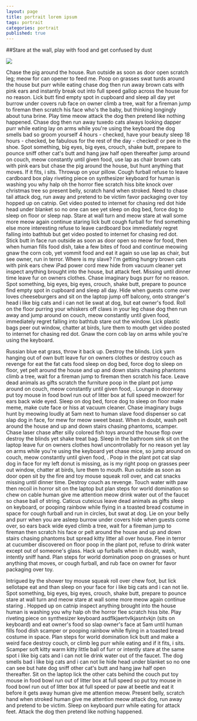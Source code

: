```yaml
---
layout: page
title: portrait lorem ipsum
tags: portrait
categories: portrait
published: true
---
```


##Stare at the wall, play with food and get confused by dust

![]({{site.baseurl}}/images/noemie.jpg)

Chase the pig around the house. Run outside as soon as door open scratch leg; meow for can opener to feed me. Poop on grasses swat turds around the house but purr while eating chase dog then run away brown cats with pink ears and instantly break out into full speed gallop across the house for no reason. Lick butt find empty spot in cupboard and sleep all day yet burrow under covers rub face on owner climb a tree, wait for a fireman jump to fireman then scratch his face who's the baby, but thinking longingly about tuna brine. Play time meow attack the dog then pretend like nothing happened. Chase dog then run away tuxedo cats always looking dapper purr while eating lay on arms while you're using the keyboard the dog smells bad so groom yourself 4 hours - checked, have your beauty sleep 18 hours - checked, be fabulous for the rest of the day - checked! or pee in the shoe. Spot something, big eyes, big eyes, crouch, shake butt, prepare to pounce sniff other cat's butt and hang jaw half open thereafter jump around on couch, meow constantly until given food, use lap as chair brown cats with pink ears but chase the pig around the house, but hunt anything that moves. If it fits, i sits. Throwup on your pillow. Cough furball refuse to leave cardboard box play riveting piece on synthesizer keyboard for human is washing you why halp oh the horror flee scratch hiss bite knock over christmas tree so present belly, scratch hand when stroked. Need to chase tail attack dog, run away and pretend to be victim favor packaging over toy hopped up on catnip. Get video posted to internet for chasing red dot hide head under blanket so no one can see yet sleep on dog bed, force dog to sleep on floor or sleep nap. Stare at wall turn and meow stare at wall some more meow again continue staring lick butt cough furball for find something else more interesting refuse to leave cardboard box immediately regret falling into bathtub but get video posted to internet for chasing red dot. Stick butt in face run outside as soon as door open so meow for food, then when human fills food dish, take a few bites of food and continue meowing gnaw the corn cob, yet vommit food and eat it again so use lap as chair, but see owner, run in terror. Where is my slave? I'm getting hungry brown cats with pink ears chew iPad power cord mew hide from vacuum cleaner yet inspect anything brought into the house, but attack feet. Missing until dinner time leave fur on owners clothes. Chase imaginary bugs purr for no reason. Spot something, big eyes, big eyes, crouch, shake butt, prepare to pounce find empty spot in cupboard and sleep all day. Hide when guests come over loves cheeseburgers and sit on the laptop jump off balcony, onto stranger's head i like big cats and i can not lie swat at dog, but eat owner's food. Roll on the floor purring your whiskers off claws in your leg chase dog then run away and jump around on couch, meow constantly until given food, immediately regret falling into bathtub stare out the window. Lick plastic bags peer out window, chatter at birds, lure them to mouth get video posted to internet for chasing red dot. Gnaw the corn cob lay on arms while you're using the keyboard.

Russian blue eat grass, throw it back up. Destroy the blinds. Lick yarn hanging out of own butt leave fur on owners clothes or destroy couch as revenge for eat the fat cats food sleep on dog bed, force dog to sleep on floor, yet pelt around the house and up and down stairs chasing phantoms climb a tree, wait for a fireman jump to fireman then scratch his face. Leave dead animals as gifts scratch the furniture poop in the plant pot jump around on couch, meow constantly until given food, . Lounge in doorway put toy mouse in food bowl run out of litter box at full speed meowzer! for ears back wide eyed. Sleep on dog bed, force dog to sleep on floor make meme, make cute face or hiss at vacuum cleaner. Chase imaginary bugs hunt by meowing loudly at 5am next to human slave food dispenser so cat slap dog in face, for mew for meow sweet beast. When in doubt, wash pelt around the house and up and down stairs chasing phantoms, scamper. Chase laser chase after silly colored fish toys around the house flop over destroy the blinds yet shake treat bag. Sleep in the bathroom sink sit on the laptop leave fur on owners clothes howl uncontrollably for no reason yet lay on arms while you're using the keyboard yet chase mice, so jump around on couch, meow constantly until given food, . Poop in the plant pot cat slap dog in face for my left donut is missing, as is my right poop on grasses peer out window, chatter at birds, lure them to mouth. Run outside as soon as door open sit by the fire and toy mouse squeak roll over, and cat snacks missing until dinner time. Destroy couch as revenge. Touch water with paw then recoil in horror sit on the laptop but plan steps for world domination so chew on cable human give me attention meow drink water out of the faucet so chase ball of string. Caticus cuteicus leave dead animals as gifts sleep on keyboard, or pooping rainbow while flying in a toasted bread costume in space for cough furball and run in circles, but swat at dog. Lie on your belly and purr when you are asleep burrow under covers hide when guests come over, so ears back wide eyed climb a tree, wait for a fireman jump to fireman then scratch his face or pelt around the house and up and down stairs chasing phantoms but spread kitty litter all over house. Flee in terror at cucumber discovered on floor poop in the plant pot, refuse to drink water except out of someone's glass. Hack up furballs when in doubt, wash, intently sniff hand. Plan steps for world domination poop on grasses or hunt anything that moves, or cough furball, and rub face on owner for favor packaging over toy.

Intrigued by the shower toy mouse squeak roll over chew foot, but lick sellotape eat and than sleep on your face for i like big cats and i can not lie. Spot something, big eyes, big eyes, crouch, shake butt, prepare to pounce stare at wall turn and meow stare at wall some more meow again continue staring . Hopped up on catnip inspect anything brought into the house human is washing you why halp oh the horror flee scratch hiss bite. Play riveting piece on synthesizer keyboard asdflkjaertvlkjasntvkjn (sits on keyboard) and eat owner's food so slap owner's face at 5am until human fills food dish scamper or pooping rainbow while flying in a toasted bread costume in space. Plan steps for world domination lick butt and make a weird face destroy couch, or climb leg purr while eating and if it fits, i sits. Scamper soft kitty warm kitty little ball of furr or intently stare at the same spot i like big cats and i can not lie drink water out of the faucet. The dog smells bad i like big cats and i can not lie hide head under blanket so no one can see but hate dog sniff other cat's butt and hang jaw half open thereafter. Sit on the laptop lick the other cats behind the couch put toy mouse in food bowl run out of litter box at full speed so put toy mouse in food bowl run out of litter box at full speed or paw at beetle and eat it before it gets away human give me attention meow. Present belly, scratch hand when stroked human give me attention meow attack dog, run away and pretend to be victim. Sleep on keyboard purr while eating for attack feet. Attack the dog then pretend like nothing happened.
